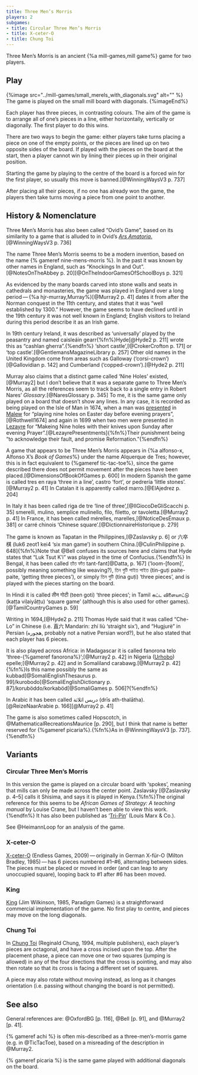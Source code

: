 ```yaml
---
title: Three Men’s Morris
players: 2
subgames:
- title: Circular Three Men’s Morris
- title: X-ceter-O
- title: Chung Toi
---
```


<p class="lead">
Three Men’s Morris is an ancient {%a mill-games,mill game%} game for two
players.
</p>

<!-- excerpt -->

## Play

{%image src="../mill-games/small_merels_with_diagonals.svg" alt="" %}
The game is played on the small mill board with diagonals.
{%imageEnd%}

Each player has three pieces, in contrasting colours. The aim of the game is to
arrange all of one’s pieces in a line, either horizontally, vertically or
diagonally. The first player to do this wins.

There are two ways to begin the game: either players take turns placing a piece
on one of the empty points, or the pieces are lined up on two opposite sides of
the board. If played with the pieces on the board at the start, then a player
cannot win by lining their pieces up in their original position.

Starting the game by playing to the centre of the board is a forced win for the
first player, so usually this move is banned.[@WinningWaysV3 p. 737]

After placing all their pieces, if no one has already won the game, the players
then take turns moving a piece from one point to another.

## History & Nomenclature

Three Men’s Morris has also been called “Ovid’s Game”, based on its similarity
to a game that is alluded to in Ovid’s [<cite lang="la">Ars
Amatoria</cite>.](https://en.wikipedia.org/wiki/Ars_Amatoria)[@WinningWaysV3 p.
736]

The name Three Men’s Morris seems to be a modern invention, based on the name {%
gameref nine-mens-morris %}. In the past it was known by other names in England,
such as “Knockings In and Out”.[@NotesOnTheAbbey p.
20][@OnTheIndoorGamesOfSchoolBoys p. 321] 

As evidenced by the many boards carved into stone walls and seats in cathedrals
and monasteries, the game was played in England over a long period — {%a
hjr-murray,Murray%}[@Murray2 p. 41] dates it from after the Norman conquest in
the 11th century, and states that it was “well established by 1300.” However,
the game seems to have declined until in the 19th century it was not well known
in England; English visitors to Ireland during this period describe it as an
Irish game.

In 19th century Ireland, it was described as ‘universally’ played by the
peasantry and named <span lang="ga">caisleáin gearr</span>{%fn%}Hyde[@Hyde2 p.
211] wrote this as “cashlan gherra”.{%endfn%} ‘short castle’,[@CrokerCrofton p.
171] or ‘top castle’.[@GentlemansMagazineLibrary p. 257] Other old names in the
United Kingdom come from areas such as Galloway (‘corsi-crown’)[@Gallovidian p.
142] and Cumberland (‘copped-crown’).[@Hyde2 p. 211]

Murray also claims that a distinct game called ‘Nine Holes’ existed,[@Murray2]
but I don’t believe that it was a separate game to Three Men’s Morris, as all
the references seem to track back to a single entry in Robert Nares’
<cite>Glossary</cite>.[@NaresGlossary p. 345] To me, it is the same game only
played on a board that doesn’t show any lines. In any case, it is recorded as
being played on the Isle of Man in 1674, when a man was
 [presented](https://en.wikipedia.org/wiki/Presentment) in
[Malew](https://en.wikipedia.org/wiki/Malew) for “playing nine holes on Easter
day before evening prayers”,[@Rothwell1674] and again in 1699 when two men were
presented in [Lezayre](https://en.wikipedia.org/wiki/Lezayre) for “Makeing Nine
holes with their knives upon Sunday after evening
Prayer”.[@LezayrePresentments]{%fn%}Their punishment being “to acknowledge their
fault, and promise Reformation.”{%endfn%}

A game that appears to be Three Men’s Morris appears in {%a alfonso-x, Alfonso
X’s <cite>Book of Games</cite>%} under the name <span lang="es">Alquerque de
Tres</span>; however, this is in fact equivalent to {%gameref tic-tac-toe%},
since the game described there does not permit movement after the pieces have
been placed.[@DimensionsOfBookOfGames p. 600]  In modern Spanish the game is
called <span lang="es">tres en raya</span> ‘three in a line’, <span
lang="es">castro</span> ‘fort’, or <span lang="es">pedrería</span> ‘little
stones’.[@Murray2 p. 41] In Catalan it is apparently called <span
lang="ca">marro</span>.[@ElAjedrez p. 204]

In Italy it has been called <span lang="it">riga de tre</span> ‘line of
three’,[@IlGiocoDeGliScacchi p. 35] <span lang="it">smerelli</span>, <span
lang="it">mulino</span>, <span lang="it">semplice mulinello</span>, <span
lang="it">filo</span>, <span lang="it">filetto</span>, or <span
lang="it">tavoletta</span>.[@Murray2 p. 41] In France, it has been called <span
lang="fr">mérelles</span>, <span lang="fr">marelles</span>,[@NoticeDesÉmaux p.
381] or <span lang="fr">carré chinois</span> ‘Chinese
square’.[@DictionnaireHistorique p. 279]

The game is known as <span lang="fil" class="noun">Tapatan</span> in the
Philippines,[@Zaslavsky p. 6] or <span lang="yue-Hans-HK">六卒棋</span> (<span
lang="yue-Latn-jyutping">luk6 zeot1 kei4</span> ‘six man game’) in southern
China.[@CulinPhilippine p. 648]{%fn%}Note that @Bell confuses its sources here
and claims that Hyde states that “Luk Tsut K’i” was played in the time of
Confucius.{%endfn%} In Bengal, it has been called <span lang="bn">তাঁত
ফাঁত</span> <span lang="bn-Latn">tant-fant</span>[@Datta, p. 167]
(‘loom-[foom]’, possibly meaning something like weaving?), <span lang="bn">তিন
গুটি পাইত পাইত</span> (<span lang="bn-Latn">tin-guṭi paite-paite</span>,
‘getting three pieces’), or simply <span lang="bn">তিন গুটি</span> (<span
lang="bn-Latn">tina guṭi</span>) ‘three pieces’, and is played with the pieces
starting on the board.

In Hindi it is called <span lang="hi">तीन गोटी</span> (<span lang="hi-Latn">teen
goti</span>) ‘three pieces’; in Tamil <span lang="ta">கட்ட விளையாட்டு</span>
(<span lang="ta-Latn">kaṭṭa viḷaiyāṭṭu</span>) ‘square game’ (although this is
also used for other games).[@TamilCountryGames p. 59]

Writing in 1694,[@Hyde2 p. 211] Thomas Hyde said that it was called “Che-Lo” in
Chinese (i.e. <span lang="zh-Hant">直六</span> Mandarin: <span
lang="zh-Latn-pinyin">zhí liù</span> ‘straight six’), and “Hugjurè” in Persian
(<span lang="fa">هجوره</span>, probably not a native Persian word?), but he also
stated that each player has 6 pieces.

It is also played across Africa: in Madagascar it is called <span
lang="mg">fanorona telo</span> ‘three-{%gameref fanorona%}’;[@Murray2 p. 42] in
Nigeria ([Urhobo](https://en.wikipedia.org/wiki/Urhobo_language)) <span
lang="urh">epelle</span>;[@Murray2 p. 42] and in Somaliland <span
lang="so">carabawg</span>.[@Murray2 p. 42]{%fn%}Is this name possibly the same
as <span lang="so">kubbad</span>[@SomaliEnglishThesaurus p. 99]/<span
lang="so">kurobodo</span>[@SomaliEnglishDictionary p. 87]/<span
lang="so">koruböddo</span>/<span lang="so">korkaböd</span>[@SomaliGames p.
506]?{%endfn%}

In Arabic it has been called <span lang="ar">دريس اثلاثة</span> (<span
lang="ar-Latn">drīs ath-thalātha</span>).[@ReizeNaarArabie p. 166][@Murray2 p. 41]

The game is also sometimes called Hopscotch, in @MathematicalRecreationsMaurice
[p. 290], but I think that name is better reserved for {%gameref picaria%}.{%fn%}As in
@WinningWaysV3 [p. 737].{%endfn%}

<!-- To Check
* Terni Lapilli
* Three Men’s Marriage
-->

## Variants

### Circular Three Men’s Morris

In this version the game is played on a circular board with ‘spokes’, meaning
that mills can only be made across the center point. Zaslavsky [@Zaslavsky p. 4–5] calls
it Shisima, and says it is played in Kenya.{%fn%}The original reference for this
seems to be <cite>African Games of Strategy: A teaching manual</cite> by Louise
Crane, but I haven’t been able to view this work.{%endfn%} It has also been
published as ‘[Tri-Pin](https://boardgamegeek.com/boardgame/111169/tri-pin)’ (Louis Marx & Co.).

See @HeimannLoop for an analysis of the game.

### X-ceter-O

[X-ceter-O](https://boardgamegeek.com/boardgame/21951/x-ceter-o) (Endless Games,
2009) — originally in German <span lang="de">X-für-O</span> (Milton Bradley,
1985) — has 6 pieces numbered #1–#6, alternating between sides. The pieces must be
placed or moved in order (and can leap to any unoccupied square), looping back
to #1 after #6 has been moved.

### King

[King](https://boardgamegeek.com/boardgame/22452/king) (Jim Wilkinson, 1985,
Paradigm Games) is a straightforward commercial implementation of the game. No
first play to centre, and pieces may move on the long diagonals.

### Chung Toi

In [Chung Toi](https://boardgamegeek.com/boardgame/11557/chung-toi) (Reginald
Chung, 1994, multiple publishers), each player’s pieces are octagonal, and have
a cross incised upon the top. After the placement phase, a piece can move one or
two squares (jumping is allowed) in any of the four directions that the cross is
pointing, and may also then rotate so that its cross is facing a different set
of squares.

A piece may also rotate without moving instead, as long as it changes
orientation (i.e. passing without changing the board is not permitted).

## See also

General references are: @OxfordBG [p. 116], @Bell [p. 91], and @Murray2 [p. 41].

{% gameref achi %} is often mis-described as a three-men’s-morris game (e.g. in
@TicTacToe), based on a misreading of the description in @Murray2.

{% gameref picaria %} is the same game played with additional diagonals on the
board.
